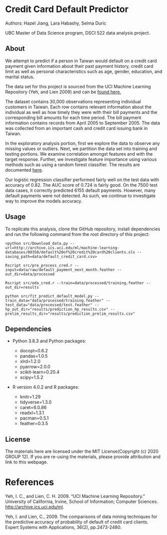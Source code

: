 # Credit Card Default Predictor
Authors: Hazel Jiang, Lara Habashy, Selma Duric

UBC Master of Data Science program, DSCI 522 data analysis project.

## About
We attempt to predict if a person in Taiwan would default on a credit card payment given information about their past payment history, credit card limit as well as personal characteristics such as age, gender, education, and marital status.

The data set for this project is sourced from the UCI Machine Learning Repository (Yeh, and Lien 2009) and can be [found here.](http://archive.ics.uci.edu/ml/datasets/default+of+credit+card+clients)

The dataset contains 30,000 observations representing individual customers in Taiwan. Each row contains relevant information about the individual as well as how timely they were with their bill payments and  the corresponding bill amounts for each time period. The bill payment information contains records from April 2005 to September 2005. The data was collected from an important cash and credit card issuing bank in Taiwan.

In the exploratory analysis portion, first we explore the data to observe any missing values or outliers. Next, we partition the data set into training and testing portions. We examine correlation amongst features and with the target response. Further, we investigate feature importance using various methods such as using a random forest classifier. The results are documented [here](https://github.com/HazelJJJ/DSCI522_group_12/blob/main/src/project_eda.md).

Our logistic regression classifier performed fairly well on the test data with accuracy of 0.82. The AUC score of 0.724 is fairly good. On the 7500 test data cases, it correctly predicted 6155 default payments. However, many default payments were not detected. As such, we continue to investigate way to improve the models accuracy.

## Usage
To replicate this analysis, clone the GitHub repository, install dependencies and run the following command from the root directory of this project:

 ``<python src/Download_data.py --url=http://archive.ics.uci.edu/ml/machine-learning-databases/00350/default%20of%20credit%20card%20clients.xls --saving_path=data/default_credit_card.csv>``
 
``Rscript src/pre_process_cred.r --input=data/raw/default_payment_next_month.feather --out_dir=data/processed``

``Rscript src/eda_cred.r --train=data/processed/training.feather --out_dir=results``

``python src/fit_predict_default_model.py --train_data="data/processed/training.feather" --test_data="data/processed/test.feather" --hp_out_dir="results/prediction_hp_results.csv" --prelim_results_dir="results/prediction_prelim_results.csv"``


## Dependencies
- Python 3.8.3 and Python packages:
    - docopt=0.6.2
    - pandas=1.0.5
    - xlrd=1.2.0
    - pyarrow=2.0.0
    - scikit-learn=0.20.4
    - scipy=1.5.2
    
- R version 4.0.2 and R packages:
    - knitr=1.29
    - tidyverse=1.3.0
    - caret=6.0.86
    - readxl=1.3.1
    - pacman=0.5.1
    - feather=0.3.5

## License
The materials here are licensed under the MIT License(Copyright (c) 2020 GROUP 12). If you are re-using the materials, please provide attribution and link to this webpage. 

# References
Yeh, I. C., and Lien, C. H. 2009. “UCI Machine Learning Repository.” University of California, Irvine, School of Information; Computer Sciences. http://archive.ics.uci.edu/ml.

Yeh, I. and Lien, C., 2009. The comparisons of data mining techniques for the predictive accuracy of probability of default of credit card clients. Expert Systems with Applications, 36(2), pp.2473-2480.
